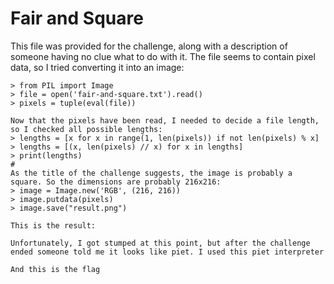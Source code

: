 # Fair and Square

This file was provided for the challenge, along with a description of someone having no clue what to do with it. The file seems to contain pixel data, so I tried converting it into an image:

```$ python3
> from PIL import Image
> file = open('fair-and-square.txt').read()
> pixels = tuple(eval(file))

Now that the pixels have been read, I needed to decide a file length, so I checked all possible lengths:
> lengths = [x for x in range(1, len(pixels)) if not len(pixels) % x]
> lengths = [(x, len(pixels) // x) for x in lengths]
> print(lengths)
# 
As the title of the challenge suggests, the image is probably a square. So the dimensions are probably 216x216:
> image = Image.new('RGB', (216, 216))
> image.putdata(pixels)
> image.save("result.png")

This is the result:

Unfortunately, I got stumped at this point, but after the challenge ended someone told me it looks like piet. I used this piet interpreter

And this is the flag
